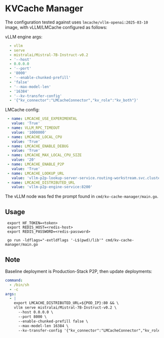 # KVCache Manager

The configuration tested against uses `lmcache/vllm-openai:2025-03-10` image, with vLLM/LMCache configured as follows:

vLLM engine args:
```yaml
  - vllm
  - serve
  - mistralai/Mistral-7B-Instruct-v0.2
  - '--host'
  - 0.0.0.0
  - '--port'
  - '8000'
  - '--enable-chunked-prefill'
  - 'false'
  - '--max-model-len'
  - '16384'
  - '--kv-transfer-config'
  - '{"kv_connector":"LMCacheConnector","kv_role":"kv_both"}'
```

LMCache config:
```yaml
 - name: LMCACHE_USE_EXPERIMENTAL
   value: 'True'
 - name: VLLM_RPC_TIMEOUT
   value: '1000000'
 - name: LMCACHE_LOCAL_CPU
   value: 'True'
 - name: LMCACHE_ENABLE_DEBUG
   value: 'True'
 - name: LMCACHE_MAX_LOCAL_CPU_SIZE
   value: '20'
 - name: LMCACHE_ENABLE_P2P
   value: 'True'
 - name: LMCACHE_LOOKUP_URL
   value: 'vllm-p2p-lookup-server-service.routing-workstream.svc.cluster.local:8100'
 - name: LMCACHE_DISTRIBUTED_URL
   value: 'vllm-p2p-engine-service:8200'
```

The vLLM node was fed the prompt found in `cmd/kv-cache-manager/main.go`.


## Usage

```shell
 export HF_TOKEN=<token>
 export REDIS_HOST=<redis-host>
 export REDIS_PASSWORD=<redis-password>

 go run -ldflags="-extldflags '-L$(pwd)/lib'" cmd/kv-cache-manager/main.go
```

## Note

Baseline deployment is Production-Stack P2P, then update deployments:
```yaml
command:
  - /bin/sh
  - -c
args:
  - |
    export LMCACHE_DISTRIBUTED_URL=${POD_IP}:80 && \
    vllm serve mistralai/Mistral-7B-Instruct-v0.2 \
      --host 0.0.0.0 \
      --port 8000 \
      --enable-chunked-prefill false \
      --max-model-len 16384 \
      --kv-transfer-config '{"kv_connector":"LMCacheConnector","kv_role":"kv_both"}'
```